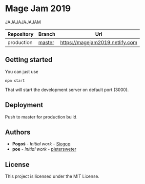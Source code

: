 # Mage Jam 2019

JAJAJAJAJAJAM

| Repository | Branch | Url |
|------------|--------|-----|
| production | [master](https://github.com/Siogop/mage-jam-2019-client) | https://magejam2019.netlify.com |

## Getting started

You can just use 

```
npm start
```

That will start the development server on default port (3000).

## Deployment

Push to master for production build.

## Authors

* **Pogoś** - *Initial work* - [Siogop](https://github.com/siogop)
* **poe** - *Initial work* - [pietersweter](https://github.com/pietersweter)

## License

This project is licensed under the MIT License.
